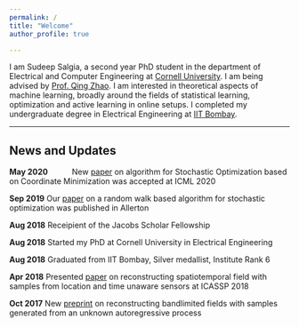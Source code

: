 ```yaml
---
permalink: /
title: "Welcome"
author_profile: true

---
```


I am Sudeep Salgia, a second year PhD student in the department of Electrical and Computer Engineering at [Cornell University](https://www.ece.cornell.edu/ece). I am being advised by [Prof. Qing Zhao](https://zhao.ece.cornell.edu/). I am interested in theoretical aspects of machine learning, broadly around the fields of statistical learning, optimization and active learning in online setups. I completed my undergraduate degree in Electrical Engineering at [IIT Bombay](http://www.iitb.ac.in/).

---

## News and Updates

**May 2020** &nbsp; &nbsp; &nbsp; &nbsp; &nbsp;  New [paper](https://arxiv.org/pdf/2003.05482.pdf) on algorithm for Stochastic Optimization based on Coordinate Minimization was accepted at ICML 2020

**Sep 2019**                    Our [paper](https://arxiv.org/pdf/1901.05947.pdf) on a random walk based algorithm for stochastic optimization was    									published in Allerton

**Aug 2018**                    Receipient of the Jacobs Scholar Fellowship

**Aug 2018**                   Started my PhD at Cornell University in Electrical Engineering

**Aug 2018**                   Graduated from IIT Bombay, Silver medallist, Institute Rank 6

**Apr 2018**                   Presented [paper](https://arxiv.org/pdf/1710.09454.pdf) on reconstructing spatiotemporal field with samples from location and time unaware sensors at ICASSP 2018

**Oct 2017**                   New [preprint](https://arxiv.org/pdf/1710.09451.pdf) on reconstructing bandlimited fields with samples generated from an unknown autoregressive process





